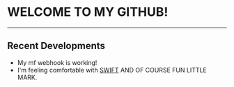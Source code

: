 # WELCOME TO MY GITHUB!
___
## Recent Developments   
* My mf webhook is working!
* I'm feeling comfortable with 
[SWIFT](https://goo.gl/images/W2gACR)
AND OF COURSE FUN LITTLE MARK.

